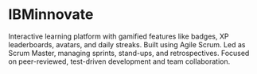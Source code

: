 # IBMinnovate
Interactive learning platform with gamified features like badges, XP leaderboards, avatars, and daily streaks. Built using Agile Scrum. Led as Scrum Master, managing sprints, stand-ups, and retrospectives. Focused on peer-reviewed, test-driven development and team collaboration.
